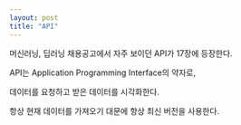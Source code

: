 ```yaml
---
layout: post
title: "API"
---
```


머신러닝, 딥러닝 채용공고에서 자주 보이던 API가 17장에 등장한다.

API는 Application Programming Interface의 약자로,

데이터를 요청하고 받은 데이터를 시각화한다.

항상 현재 데이터를 가져오기 대문에 항상 최신 버전을 사용한다.
